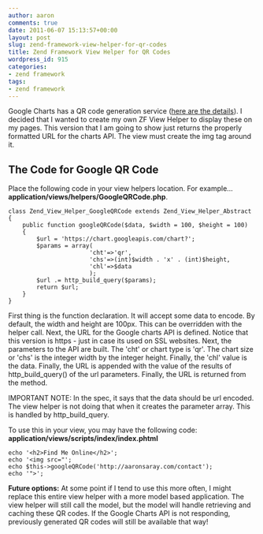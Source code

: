 ```yaml
---
author: aaron
comments: true
date: 2011-06-07 15:13:57+00:00
layout: post
slug: zend-framework-view-helper-for-qr-codes
title: Zend Framework View Helper for QR Codes
wordpress_id: 915
categories:
- zend framework
tags:
- zend framework
---
```


Google Charts has a QR code generation service ([here are the details](http://code.google.com/apis/chart/image/docs/gallery/qr_codes.html)).  I decided that I wanted to create my own ZF View Helper to display these on my pages.  This version that I am going to show just returns the properly formatted URL for the charts API.  The view must create the img tag around it.  



## The Code for Google QR Code


Place the following code in your view helpers location.  For example... **application/views/helpers/GoogleQRCode.php**.

    
    
    class Zend_View_Helper_GoogleQRCode extends Zend_View_Helper_Abstract
    {
        public function googleQRCode($data, $width = 100, $height = 100)
        {
        	$url = 'https://chart.googleapis.com/chart?';
        	$params = array(
        	               'cht'=>'qr',
        	               'chs'=>(int)$width . 'x' . (int)$height,
        	               'chl'=>$data
        	               );
        	$url .= http_build_query($params);
        	return $url;
        }
    }
    



First thing is the function declaration.  It will accept some data to encode.  By default, the width and height are 100px.  This can be overridden with the helper call.  Next, the URL for the Google charts API is defined.  Notice that this version is https - just in case its used on SSL websites.  Next, the parameters to the API are built.  The 'cht' or chart type is 'qr'.  The chart size or 'chs' is the integer width by the integer height.  Finally, the 'chl' value is the data.  Finally, the URL is appended with the value of the results of http_build_query() of the url parameters.  Finally, the URL is returned from the method.

IMPORTANT NOTE: In the spec, it says that the data should be url encoded.  The view helper is not doing that when it creates the parameter array.  This is handled by http_build_query.

To use this in your view, you may have the following code:
**application/views/scripts/index/index.phtml**

    
    
    echo '<h2>Find Me Online</h2>';
    echo '<img src="';
    echo $this->googleQRCode('http://aaronsaray.com/contact');
    echo '">';
    



**Future options:** At some point if I tend to use this more often, I might replace this entire view helper with a more model based application.  The view helper will still call the model, but the model will handle retrieving and caching these QR codes.  If the Google Charts API is not responding, previously generated QR codes will still be available that way!
